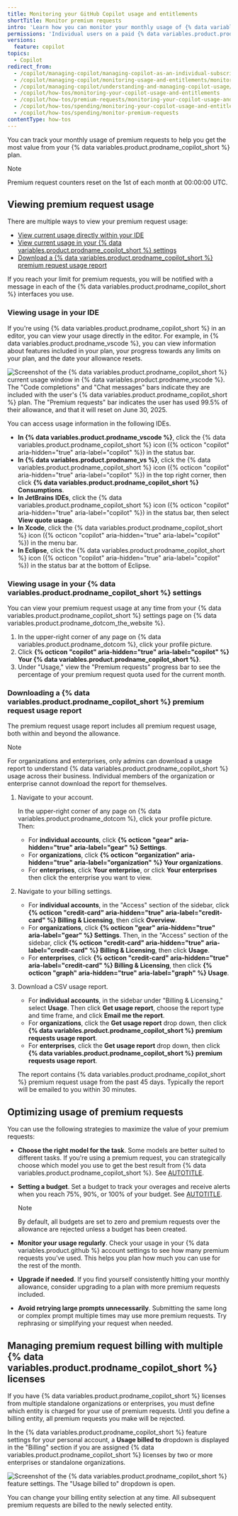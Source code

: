 ```yaml
---
title: Monitoring your GitHub Copilot usage and entitlements
shortTitle: Monitor premium requests
intro: 'Learn how you can monitor your monthly usage of {% data variables.product.prodname_copilot_short %} and get the most value out of your {% data variables.product.prodname_copilot_short %} plan.'
permissions: 'Individual users on a paid {% data variables.product.prodname_copilot_short %} plan can view their own usage and entitlements. For {% data variables.copilot.copilot_business_short %} or {% data variables.copilot.copilot_enterprise_short %} plans, organization admins and billing managers can view usage reports for members.'
versions:
  feature: copilot
topics:
  - Copilot
redirect_from:
  - /copilot/managing-copilot/managing-copilot-as-an-individual-subscriber/monitoring-usage-and-entitlements/monitoring-your-copilot-usage-and-entitlements
  - /copilot/managing-copilot/monitoring-usage-and-entitlements/monitoring-your-copilot-usage-and-entitlements
  - /copilot/managing-copilot/understanding-and-managing-copilot-usage/monitoring-your-copilot-usage-and-entitlements
  - /copilot/how-tos/monitoring-your-copilot-usage-and-entitlements
  - /copilot/how-tos/premium-requests/monitoring-your-copilot-usage-and-entitlements
  - /copilot/how-tos/spending/monitoring-your-copilot-usage-and-entitlements
  - /copilot/how-tos/spending/monitor-premium-requests
contentType: how-tos
---
```


You can track your monthly usage of premium requests to help you get the most value from your {% data variables.product.prodname_copilot_short %} plan.

> [!NOTE]
> Premium request counters reset on the 1st of each month at 00:00:00 UTC.

## Viewing premium request usage

There are multiple ways to view your premium request usage:

* [View current usage directly within your IDE](#viewing-usage-in-your-ide)
* [View current usage in your {% data variables.product.prodname_copilot_short %} settings](#viewing-usage-in-your-copilot-settings)
* [Download a {% data variables.product.prodname_copilot_short %} premium request usage report](#downloading-a-copilot-premium-request-usage-report)

If you reach your limit for premium requests, you will be notified with a message in each of the {% data variables.product.prodname_copilot_short %} interfaces you use.

### Viewing usage in your IDE

If you're using {% data variables.product.prodname_copilot_short %} in an editor, you can view your usage directly in the editor. For example, in {% data variables.product.prodname_vscode %}, you can view information about features included in your plan, your progress towards any limits on your plan, and the date your allowance resets.

![Screenshot of the {% data variables.product.prodname_copilot_short %} current usage window in {% data variables.product.prodname_vscode %}. The "Code completions" and "Chat messages" bars indicate they are included with the user's {% data variables.product.prodname_copilot_short %} plan. The "Premium requests" bar indicates the user has used 99.5% of their allowance, and that it will reset on June 30, 2025.](/assets/images/help/copilot/vscode-current-usage.png)

You can access usage information in the following IDEs.

* **In {% data variables.product.prodname_vscode %}**, click the {% data variables.product.prodname_copilot_short %} icon ({% octicon "copilot" aria-hidden="true" aria-label="copilot" %}) in the status bar.
* **In {% data variables.product.prodname_vs %}**, click the {% data variables.product.prodname_copilot_short %} icon ({% octicon "copilot" aria-hidden="true" aria-label="copilot" %}) in the top right corner, then click **{% data variables.product.prodname_copilot_short %} Consumptions**.
* **In JetBrains IDEs**, click the {% data variables.product.prodname_copilot_short %} icon ({% octicon "copilot" aria-hidden="true" aria-label="copilot" %}) in the status bar, then select **View quote usage**.
* **In Xcode**, click the {% data variables.product.prodname_copilot_short %} icon ({% octicon "copilot" aria-hidden="true" aria-label="copilot" %}) in the menu bar.
* **In Eclipse**, click the {% data variables.product.prodname_copilot_short %} icon ({% octicon "copilot" aria-hidden="true" aria-label="copilot" %}) in the status bar at the bottom of Eclipse.

### Viewing usage in your {% data variables.product.prodname_copilot_short %} settings

You can view your premium request usage at any time from your {% data variables.product.prodname_copilot_short %} settings page on {% data variables.product.prodname_dotcom_the_website %}.

1. In the upper-right corner of any page on {% data variables.product.prodname_dotcom %}, click your profile picture.
1. Click **{% octicon "copilot" aria-hidden="true" aria-label="copilot" %} Your {% data variables.product.prodname_copilot_short %}**.
1. Under "Usage," view the "Premium requests" progress bar to see the percentage of your premium request quota used for the current month.

### Downloading a {% data variables.product.prodname_copilot_short %} premium request usage report

The premium request usage report includes all premium request usage, both within and beyond the allowance.

>[!NOTE]
> For organizations and enterprises, only admins can download a usage report to understand {% data variables.product.prodname_copilot_short %} usage across their business. Individual members of the organization or enterprise cannot download the report for themselves.

1. Navigate to your account.

   In the upper-right corner of any page on {% data variables.product.prodname_dotcom %}, click your profile picture. Then:
   * For **individual accounts**, click **{% octicon "gear" aria-hidden="true" aria-label="gear" %} Settings**.
   * For **organizations**, click **{% octicon "organization" aria-hidden="true" aria-label="organization" %} Your organizations**.
   * For **enterprises**, click **Your enterprise**, or click **Your enterprises** then click the enterprise you want to view.
1. Navigate to your billing settings.
   * For **individual accounts**, in the "Access" section of the sidebar, click **{% octicon "credit-card" aria-hidden="true" aria-label="credit-card" %} Billing & Licensing**, then click **Overview**.
   * For **organizations**, click **{% octicon "gear" aria-hidden="true" aria-label="gear" %} Settings**. Then, in the "Access" section of the sidebar, click **{% octicon "credit-card" aria-hidden="true" aria-label="credit-card" %} Billing & Licensing**, then click **Usage**.
   * For **enterprises**, click **{% octicon "credit-card" aria-hidden="true" aria-label="credit-card" %} Billing & Licensing**, then click **{% octicon "graph" aria-hidden="true" aria-label="graph" %} Usage**.
1. Download a CSV usage report.
   * For **individual accounts**, in the sidebar under "Billing & Licensing," select **Usage**. Then click **Get usage report**, choose the report type and time frame, and click **Email me the report**.
   * For **organizations**, click the **Get usage report** drop down, then click **{% data variables.product.prodname_copilot_short %} premium requests usage report**.
   * For **enterprises**, click the **Get usage report** drop down, then click **{% data variables.product.prodname_copilot_short %} premium requests usage report**.

   The report contains {% data variables.product.prodname_copilot_short %} premium request usage from the past 45 days. Typically the report will be emailed to you within 30 minutes.

## Optimizing usage of premium requests

You can use the following strategies to maximize the value of your premium requests:

* **Choose the right model for the task**. Some models are better suited to different tasks. If you're using a premium request, you can strategically choose which model you use to get the best result from {% data variables.product.prodname_copilot_short %}. See [AUTOTITLE](/copilot/reference/ai-models/model-comparison).

* **Setting a budget**. Set a budget to track your overages and receive alerts when you reach 75%, 90%, or 100% of your budget. See [AUTOTITLE](/billing/managing-your-billing/preventing-overspending#managing-budgets-for-your-personal-account).

  >[!NOTE]
  > By default, all budgets are set to zero and premium requests over the allowance are rejected unless a budget has been created.

* **Monitor your usage regularly**. Check your usage in your {% data variables.product.github %} account settings to see how many premium requests you’ve used. This helps you plan how much you can use for the rest of the month.

* **Upgrade if needed**. If you find yourself consistently hitting your monthly allowance, consider upgrading to a plan with more premium requests included.

* **Avoid retrying large prompts unnecessarily**. Submitting the same long or complex prompt multiple times may use more premium requests. Try rephrasing or simplifying your request when needed.

## Managing premium request billing with multiple {% data variables.product.prodname_copilot_short %} licenses

If you have {% data variables.product.prodname_copilot_short %} licenses from multiple standalone organizations or enterprises, you must define which entity is charged for your use of premium requests. Until you define a billing entity, all premium requests you make will be rejected.

In the {% data variables.product.prodname_copilot_short %} feature settings for your personal account, a **Usage billed to** dropdown is displayed in the "Billing" section if you are assigned {% data variables.product.prodname_copilot_short %} licenses by two or more enterprises or standalone organizations.

![Screenshot of the {% data variables.product.prodname_copilot_short %} feature settings. The "Usage billed to" dropdown is open.](/assets/images/help/billing/copilot-billing-entity-dropdown.png)

You can change your billing entity selection at any time. All subsequent premium requests are billed to the newly selected entity.
